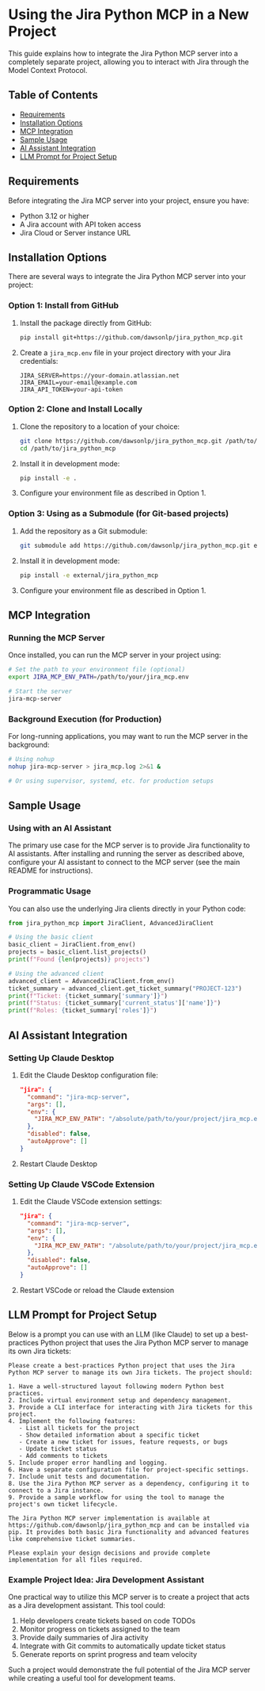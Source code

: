 # Using the Jira Python MCP in a New Project

This guide explains how to integrate the Jira Python MCP server into a completely separate project, allowing you to interact with Jira through the Model Context Protocol.

## Table of Contents

- [Requirements](#requirements)
- [Installation Options](#installation-options)
- [MCP Integration](#mcp-integration)
- [Sample Usage](#sample-usage)
- [AI Assistant Integration](#ai-assistant-integration) 
- [LLM Prompt for Project Setup](#llm-prompt-for-project-setup)

## Requirements

Before integrating the Jira MCP server into your project, ensure you have:

- Python 3.12 or higher
- A Jira account with API token access
- Jira Cloud or Server instance URL

## Installation Options

There are several ways to integrate the Jira Python MCP server into your project:

### Option 1: Install from GitHub

1. Install the package directly from GitHub:
   ```bash
   pip install git+https://github.com/dawsonlp/jira_python_mcp.git
   ```

2. Create a `jira_mcp.env` file in your project directory with your Jira credentials:
   ```
   JIRA_SERVER=https://your-domain.atlassian.net
   JIRA_EMAIL=your-email@example.com
   JIRA_API_TOKEN=your-api-token
   ```

### Option 2: Clone and Install Locally

1. Clone the repository to a location of your choice:
   ```bash
   git clone https://github.com/dawsonlp/jira_python_mcp.git /path/to/jira_python_mcp
   cd /path/to/jira_python_mcp
   ```

2. Install it in development mode:
   ```bash
   pip install -e .
   ```

3. Configure your environment file as described in Option 1.

### Option 3: Using as a Submodule (for Git-based projects)

1. Add the repository as a Git submodule:
   ```bash
   git submodule add https://github.com/dawsonlp/jira_python_mcp.git external/jira_python_mcp
   ```

2. Install it in development mode:
   ```bash
   pip install -e external/jira_python_mcp
   ```

3. Configure your environment file as described in Option 1.

## MCP Integration

### Running the MCP Server

Once installed, you can run the MCP server in your project using:

```bash
# Set the path to your environment file (optional)
export JIRA_MCP_ENV_PATH=/path/to/your/jira_mcp.env

# Start the server
jira-mcp-server
```

### Background Execution (for Production)

For long-running applications, you may want to run the MCP server in the background:

```bash
# Using nohup
nohup jira-mcp-server > jira_mcp.log 2>&1 &

# Or using supervisor, systemd, etc. for production setups
```

## Sample Usage

### Using with an AI Assistant

The primary use case for the MCP server is to provide Jira functionality to AI assistants. After installing and running the server as described above, configure your AI assistant to connect to the MCP server (see the main README for instructions).

### Programmatic Usage

You can also use the underlying Jira clients directly in your Python code:

```python
from jira_python_mcp import JiraClient, AdvancedJiraClient

# Using the basic client
basic_client = JiraClient.from_env()
projects = basic_client.list_projects()
print(f"Found {len(projects)} projects")

# Using the advanced client
advanced_client = AdvancedJiraClient.from_env()
ticket_summary = advanced_client.get_ticket_summary("PROJECT-123")
print(f"Ticket: {ticket_summary['summary']}")
print(f"Status: {ticket_summary['current_status']['name']}")
print(f"Roles: {ticket_summary['roles']}")
```

## AI Assistant Integration

### Setting Up Claude Desktop

1. Edit the Claude Desktop configuration file:
   ```json
   "jira": {
     "command": "jira-mcp-server",
     "args": [],
     "env": {
       "JIRA_MCP_ENV_PATH": "/absolute/path/to/your/project/jira_mcp.env"
     },
     "disabled": false,
     "autoApprove": []
   }
   ```

2. Restart Claude Desktop

### Setting Up Claude VSCode Extension

1. Edit the Claude VSCode extension settings:
   ```json
   "jira": {
     "command": "jira-mcp-server",
     "args": [],
     "env": {
       "JIRA_MCP_ENV_PATH": "/absolute/path/to/your/project/jira_mcp.env"
     },
     "disabled": false,
     "autoApprove": []
   }
   ```

2. Restart VSCode or reload the Claude extension

## LLM Prompt for Project Setup

Below is a prompt you can use with an LLM (like Claude) to set up a best-practices Python project that uses the Jira Python MCP server to manage its own Jira tickets:

```
Please create a best-practices Python project that uses the Jira Python MCP server to manage its own Jira tickets. The project should:

1. Have a well-structured layout following modern Python best practices.
2. Include virtual environment setup and dependency management.
3. Provide a CLI interface for interacting with Jira tickets for this project.
4. Implement the following features:
   - List all tickets for the project
   - Show detailed information about a specific ticket
   - Create a new ticket for issues, feature requests, or bugs
   - Update ticket status
   - Add comments to tickets
5. Include proper error handling and logging.
6. Have a separate configuration file for project-specific settings.
7. Include unit tests and documentation.
8. Use the Jira Python MCP server as a dependency, configuring it to connect to a Jira instance.
9. Provide a sample workflow for using the tool to manage the project's own ticket lifecycle.

The Jira Python MCP server implementation is available at https://github.com/dawsonlp/jira_python_mcp and can be installed via pip. It provides both basic Jira functionality and advanced features like comprehensive ticket summaries.

Please explain your design decisions and provide complete implementation for all files required.
```

### Example Project Idea: Jira Development Assistant

One practical way to utilize this MCP server is to create a project that acts as a Jira development assistant. This tool could:

1. Help developers create tickets based on code TODOs
2. Monitor progress on tickets assigned to the team
3. Provide daily summaries of Jira activity
4. Integrate with Git commits to automatically update ticket status
5. Generate reports on sprint progress and team velocity

Such a project would demonstrate the full potential of the Jira MCP server while creating a useful tool for development teams.
